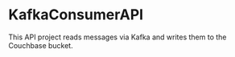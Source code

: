 # KafkaConsumerAPI

This API project reads messages via Kafka and writes them to the Couchbase bucket.

